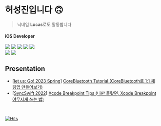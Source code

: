 # 허성진입니다 🙃
> 닉네임 **Lucas**로도 활동합니다

#### iOS Developer

<p>
	<img src="https://img.shields.io/badge/iOS-000000?style=flat-square&logo=Apple&logoColor=white"/>
	<img src="https://img.shields.io/badge/Swift-FA7343?style=flat-square&logo=Swift&logoColor=white"/>
	<img src="https://img.shields.io/badge/RxSwift-B7178C?style=flat-square&logo=ReactiveX&logoColor=white"/>
	<img src="https://img.shields.io/badge/CocoaPods-EE3322?style=flat-square&logo=CocoaPods&logoColor=white"/>
  	<img src="https://img.shields.io/badge/BLE-0082FC?style=flat-square&logo=Bluetooth&logoColor=white"/>
	<br>
	<img src="https://img.shields.io/badge/Notion-F6F5F1?style=flat-square&logo=Notion&logoColor=black"/>
	<img src="https://img.shields.io/badge/Figma-F24E1E?style=flat-square&logo=Figma&logoColor=white"/>
</p>



## Presentation
- [[let us: Go! 2023 Spring](https://let-us-go-2023-spring.vercel.app/)] [CoreBluetooth Tutorial (CoreBluetooth로 1:1 채팅앱 만들어보기)](https://youtu.be/p1KoJtqxXBE)
- [[SyncSwift 2022](https://syncswift2022.netlify.app/)] [Xcode Breakpoint Tips (나만 몰랐던, Xcode Breakpoint 야무지게 쓰는 법)](https://www.youtube.com/watch?v=K7mH_o1PBS0&t)

<br>

[![Hits](https://hits.seeyoufarm.com/api/count/incr/badge.svg?url=https%3A%2F%2Fgithub.com%2Fheoseongjin&count_bg=%23555555&title_bg=%23555555&icon=&icon_color=%23E7E7E7&title=hits&edge_flat=false)](https://hits.seeyoufarm.com)

